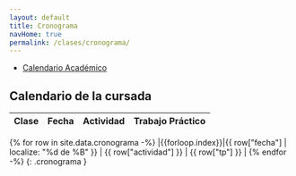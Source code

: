```yaml
---
layout: default
title: Cronograma
navHome: true
permalink: /clases/cronograma/
---
```


* [Calendario Académico](https://frba.utn.edu.ar/static/CalendarioAcademico2023.pdf)

## Calendario de la cursada

| Clase | Fecha               | Actividad    | Trabajo Práctico  |
|:-----:|:-------------------:|:------------:|:-----------------:|
{% for row in site.data.cronograma -%}
|{{forloop.index}}|{{ row["fecha"] | localize: "%d de %B" }} | {{ row["actividad"] }} | {{ row["tp"] }} |
{% endfor -%}
{: .cronograma }
